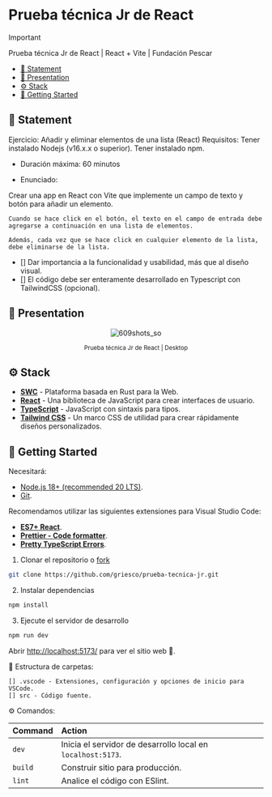 # Prueba técnica Jr de React

> [!IMPORTANT]
> Prueba técnica Jr de React | React + Vite | Fundación Pescar

- [🚀 Statement](#-statement)
- [🎉 Presentation](#-presentation)
- [⚙️ Stack](#️-stack)
- [🚀 Getting Started](#-getting-started)

## 🚀 Statement

Ejercicio: Añadir y eliminar elementos de una lista (React)
Requisitos: Tener instalado Nodejs (v16.x.x o superior). Tener instalado npm.

- Duración máxima: 60 minutos

- Enunciado:

Crear una app en React con Vite que implemente un campo de texto y botón para añadir un elemento.

```
Cuando se hace click en el botón, el texto en el campo de entrada debe agregarse a continuación en una lista de elementos.

Además, cada vez que se hace click en cualquier elemento de la lista, debe eliminarse de la lista.
```

- [] Dar importancia a la funcionalidad y usabilidad, más que al diseño visual.
- [] El código debe ser enteramente desarrollado en Typescript con TailwindCSS (opcional).

## 🎉 Presentation

<div align="center">
 
 ![609shots_so](https://github.com/griesco/prueba-tecnica-jr/assets/139785794/5a0234a5-3078-4194-bb51-473e12b601fa)
 <small><p>Prueba técnica Jr de React | Desktop </p></small>
 
</div>

## ⚙️ Stack

- [**SWC**](https://swc.rs/) - Plataforma basada en Rust para la Web.
- [**React**](https://es.react.dev/) - Una biblioteca de JavaScript para crear interfaces de usuario.
- [**TypeScript**](https://www.typescriptlang.org/) - JavaScript con sintaxis para tipos.
- [**Tailwind CSS**](https://tailwindcss.com/) - Un marco CSS de utilidad para crear rápidamente diseños personalizados.

## 🚀 Getting Started

Necesitará:

- [Node.js 18+ (recommended 20 LTS)](https://nodejs.org/en/).
- [Git](https://git-scm.com/).

Recomendamos utilizar las siguientes extensiones para Visual Studio Code:

- [**ES7+ React**](https://marketplace.visualstudio.com/items?itemName=dsznajder.es7-react-js-snippets).
- [**Prettier - Code formatter**](https://marketplace.visualstudio.com/items?itemName=esbenp.prettier-vscode).
- [**Pretty TypeScript Errors**](https://marketplace.visualstudio.com/items?itemName=yoavbls.pretty-ts-errors).
  
1. Clonar el repositorio o [fork](https://github.com/griesco/prueba-tecnica-jr/fork)

```bash
git clone https://github.com/griesco/prueba-tecnica-jr.git
```

2. Instalar dependencias

```bash
npm install
```

3. Ejecute el servidor de desarrollo

```bash
npm run dev
```

Abrir [http://localhost:5173/](http://localhost:5173/) para ver el sitio web 🚀.

📁 Estructura de carpetas:

```
[] .vscode - Extensiones, configuración y opciones de inicio para VSCode.
[] src - Código fuente.
```

⚙ Comandos:

| Command  | Action                                                      |
| :------- | :---------------------------------------------------------- |
| `dev`    | Inicia el servidor de desarrollo local en `localhost:5173`. |
| `build`  | Construir sitio para producción.                            |
| `lint`   | Analice el código con ESlint.                               |
